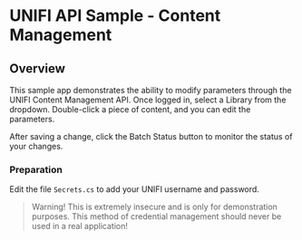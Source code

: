 # UNIFI API Sample - Content Management

## Overview

This sample app demonstrates the ability to modify parameters through the UNIFI Content Management API. Once logged in, select a Library from the dropdown. Double-click a piece of content, and you can edit the parameters.

After saving a change, click the Batch Status button to monitor the status of your changes.

### Preparation

Edit the file `Secrets.cs` to add your UNIFI username and password.

> Warning! This is extremely insecure and is only for demonstration purposes. This method of credential management should never be used in a real application!
    
